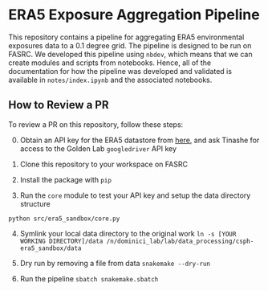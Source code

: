 # ERA5 Exposure Aggregation Pipeline

This repository contains a pipeline for aggregating ERA5 environmental exposures data to a 0.1 degree grid. The pipeline is designed to be run on FASRC. We developed
this pipeline using `nbdev`, which means that we can create modules and scripts from notebooks.
Hence, all of the documentation for how the pipeline was developed and validated is
available in `notes/index.ipynb` and the associated notebooks.

## How to Review a PR

To review a PR on this repository, follow these steps:

0. Obtain an API key for the ERA5 datastore from [here](https://cds.climate.copernicus.eu/how-to-api), and ask Tinashe for access to the Golden Lab `googledriver` API key

1. Clone this repository to your workspace on FASRC

2. Install the package with `pip`

3. Run the `core` module to test your API key and setup the data
directory structure

`python src/era5_sandbox/core.py`

4. Symlink your local data directory to the original work
`ln -s [YOUR WORKING DIRECTORY]/data /n/dominici_lab/lab/data_processing/csph-era5_sandbox/data`

5. Dry run by removing a file from data `snakemake --dry-run`

6. Run the pipeline `sbatch snakemake.sbatch`